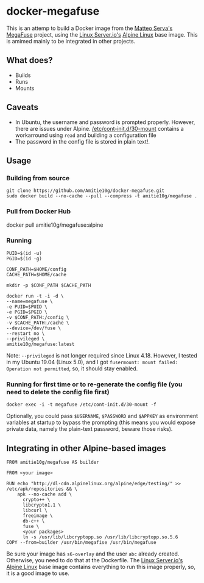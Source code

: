 # docker-megafuse
This is an attemp to build a Docker image from the [Matteo Serva's]() [MegaFuse](https://github.com/matteoserva/MegaFuse) project, using the [Linux Server.io's](https://github.com/linuxserver) [Alpine Linux](https://hub.docker.com/r/lsiobase/alpine/) base image. This is amimed mainly to be integrated in other projects.

## What does?
* Builds
* Runs
* Mounts

## Caveats
* In Ubuntu, the username and password is prompted properly. However, there are issues under Alpine. [/etc/cont-init.d/30-mount](https://github.com/Amitie10g/docker-megafuse/blob/master/root/etc/cont-init.d/30-mount) contains a workarround using `read` and building a configuration file 
* The password in the config file is stored in plain text!.

## Usage

### Building from source
```
git clone https://github.com/Amitie10g/docker-megafuse.git
sudo docker build --no-cache --pull --compress -t amitie10g/megafuse .
````

### Pull from Docker Hub
docker pull amitie10g/megafuse:alpine

### Running
```
PUID=$(id -u)
PGID=$(id -g)

CONF_PATH=$HOME/config
CACHE_PATH=$HOME/cache

mkdir -p $CONF_PATH $CACHE_PATH

docker run -t -i -d \
--name=megafuse \
-e PUID=$PUID \
-e PGID=$PGID \
-v $CONF_PATH:/config \
-v $CACHE_PATH:/cache \
--device=/dev/fuse \
--restart no \
--privileged \
amitie10g/megafuse:latest
```
Note: `--privileged` is not longer required since Linux 4.18. However, I tested in my Ubuntu 19.04 (Linux 5.0), and I got `fusermount: mount failed: Operation not permitted`, so, it should stay enabled.

### Running for first time or to re-generate the config file (you need to delete the config file first)
`docker exec -i -t megafuse /etc/cont-init.d/30-mount -f`

Optionally, you could pass `$USERNAME`, `$PASSWORD` and `$APPKEY` as environment variables at startup to bypass the prompting (this means you would expose private data, namely the plain-text password, beware those risks).

## Integrating in other Alpine-based images
```
FROM amitie10g/megafuse AS builder

FROM <your image>

RUN echo "http://dl-cdn.alpinelinux.org/alpine/edge/testing/" >> /etc/apk/repositories && \
    apk --no-cache add \
      crypto++ \
      libcrypto1.1 \
      libcurl \
      freeimage \
      db-c++ \
      fuse \
      <your packages>
      ln -s /usr/lib/libcryptopp.so /usr/lib/libcryptopp.so.5.6
COPY --from=builder /usr/bin/megafise /usr/bin/megafuse
```
Be sure your image has `s6-overlay` and the user `abc` already created. Otherwise, you need to do that at the Dockerfile. The [Linux Server.io's](https://github.com/linuxserver) [Alpine Linux](https://hub.docker.com/r/lsiobase/alpine/) base image contains everything to run this image properly, so, it is a good image to use.
